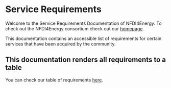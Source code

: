 # Service Requirements
Welcome to the Service Requirements Documentation of NFDI4Energy.
To check out the NFDI4Energy consortium check out our [homepage](https://nfdi4energy.uol.de/).

This documentation contains an accessible list of requirements for certain services that have been acquired by the community.

## This documentation renders all requirements to a table

You can check our table of requirements [here](/requirements-table/).
